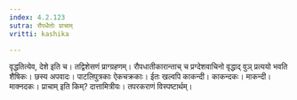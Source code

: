 ```yaml
---
index: 4.2.123
sutra: रौपधैतोः प्राचाम्
vritti: kashika

---
```

वृद्धतित्येव, देशे इति च। तद्विशेसणं प्राग्ग्रहणम्। रौपधातीकारान्ताच् च प्रग्देशवाचिनो वृद्धाद् वुञ् प्रत्ययो भवति शैषिकः। छस्य अपवादः। पाटलिपुत्रकाः ऐकचक्रकाः। ईतः खल्वपि काकन्दी। काकन्दकः। माकन्दी। माक्नदकः। प्राचाम् इति किम्? दात्तामित्रीयः। तपरकराणं विस्पष्टार्थम्।
